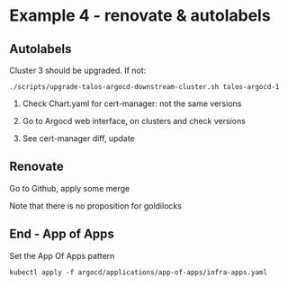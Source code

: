 # Example 4 - renovate & autolabels

## Autolabels

Cluster 3 should be upgraded. If not:

```
./scripts/upgrade-talos-argocd-downstream-cluster.sh talos-argocd-1
```

1. Check Chart.yaml for cert-manager: not the same versions

2. Go to Argocd web interface, on clusters and check versions

3. See cert-manager diff, update

## Renovate

Go to Github, apply some merge

Note that there is no proposition for goldilocks

## End - App of Apps

Set the App Of Apps pattern

```
kubectl apply -f argocd/applications/app-of-apps/infra-apps.yaml 
```